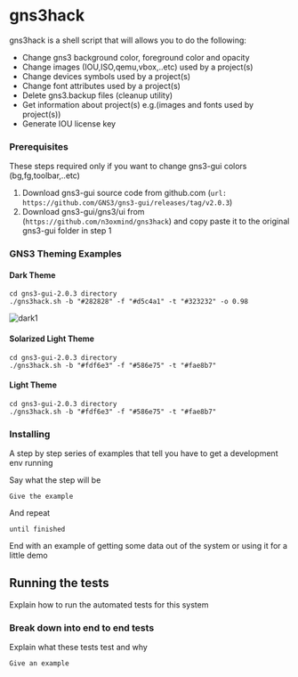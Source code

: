 		
# gns3hack

gns3hack is a shell script that will allows you to do the following:
- Change gns3 background color, foreground color and opacity
- Change images (IOU,ISO,qemu,vbox,..etc) used by a project(s)
- Change devices symbols used by a project(s)
- Change font attributes used by a project(s)
- Delete gns3.backup files (cleanup utility)
- Get information about project(s) e.g.(images and fonts used by project(s))
- Generate IOU license key


### Prerequisites
These steps required only if you want to change gns3-gui colors (bg,fg,toolbar,..etc)
1. Download gns3-gui source code from github.com (`url: https://github.com/GNS3/gns3-gui/releases/tag/v2.0.3`)
2. Download gns3-gui/gns3/ui from (`https://github.com/n3oxmind/gns3hack`) and copy paste it to the original gns3-gui folder in step 1

### GNS3 Theming Examples

#### Dark Theme
```
cd gns3-gui-2.0.3 directory
./gns3hack.sh -b "#282828" -f "#d5c4a1" -t "#323232" -o 0.98
```
![dark1](https://user-images.githubusercontent.com/10103340/29939593-3c172d58-8e41-11e7-80d8-b2a7163fde19.png)
#### Solarized Light Theme
```
cd gns3-gui-2.0.3 directory
./gns3hack.sh -b "#fdf6e3" -f "#586e75" -t "#fae8b7"
```
#### Light Theme
```
cd gns3-gui-2.0.3 directory
./gns3hack.sh -b "#fdf6e3" -f "#586e75" -t "#fae8b7"
```

### Installing

A step by step series of examples that tell you have to get a development env running

Say what the step will be

```
Give the example
```

And repeat

```
until finished
```

End with an example of getting some data out of the system or using it for a little demo

## Running the tests

Explain how to run the automated tests for this system

### Break down into end to end tests

Explain what these tests test and why

```
Give an example
```

